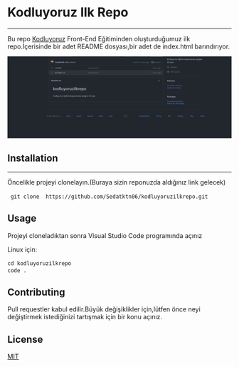 # **Kodluyoruz Ilk Repo**
---
Bu repo [Kodluyoruz](https://www.kodluyoruz.org/) Front-End Eğitiminden oluşturduğumuz ilk repo.İçerisinde bir adet README dosyası,bir adet de index.html barındırıyor.

![Logo1](figures/repo.png)

## **Installation**
---

Öncelikle projeyi clonelayın.(Buraya sizin reponuzda aldığınız link gelecek)

``` git clone  https://github.com/Sedatktn06/kodluyoruzilkrepo.git```

## **Usage**
Projeyi cloneladıktan sonra Visual Studio Code programında açınız

Linux için:

```
cd kodluyoruzilkrepo 
code .
 ```

## **Contributing**

Pull requestler kabul edilir.Büyük değişiklikler için,lütfen önce neyi değiştirmek istediğinizi tartışmak için bir konu açınız.

## **License**

[MIT](https://choosealicense.com/licenses/mit/)

